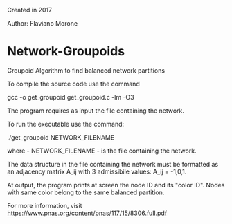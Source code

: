 Created in 2017

Author: Flaviano Morone

# Network-Groupoids

Groupoid Algorithm to find balanced network partitions 

To compile the source code use the command

 gcc -o get_groupoid get_groupoid.c -lm -O3

The program requires as input the file containing the network.

To run the executable use the command:

./get_groupoid NETWORK_FILENAME

where - NETWORK_FILENAME - is the file containing the network.

The data structure in the file containing the network must be formatted as an adjacency matrix A_ij with 3 admissibile values: A_ij = -1,0,1.  

At output, the program prints at screen the node ID and its "color ID". Nodes with same color belong to the same balanced partition. 



For more information, visit https://www.pnas.org/content/pnas/117/15/8306.full.pdf
